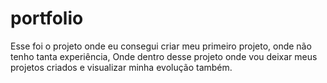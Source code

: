 # portfolio

Esse foi o projeto onde eu consegui criar meu primeiro projeto, onde não tenho tanta experiência,
Onde dentro desse projeto onde vou deixar meus projetos criados e visualizar minha evolução também.

